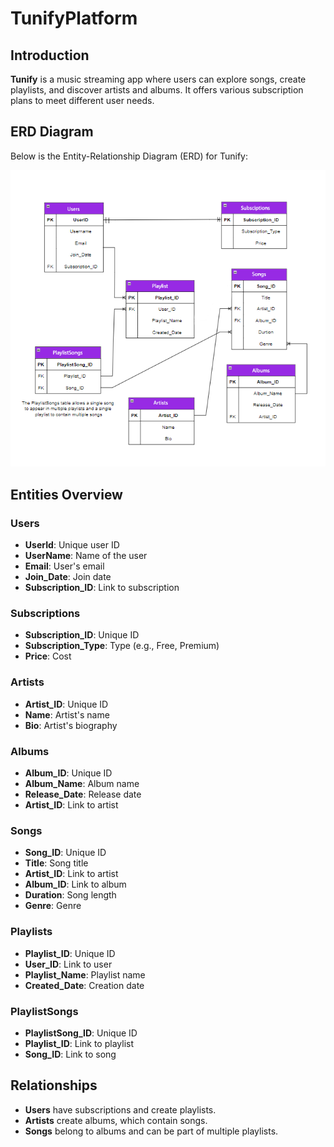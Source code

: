 # TunifyPlatform

## Introduction

**Tunify** is a music streaming app where users can explore songs, create playlists, and discover artists and albums. It offers various subscription plans to meet different user needs.

## ERD Diagram

Below is the Entity-Relationship Diagram (ERD) for Tunify:

![Tunify ERD](TunifyPlatform/Tunify.png)

## Entities Overview

### Users
- **UserId**: Unique user ID
- **UserName**: Name of the user
- **Email**: User's email
- **Join_Date**: Join date
- **Subscription_ID**: Link to subscription

### Subscriptions
- **Subscription_ID**: Unique ID
- **Subscription_Type**: Type (e.g., Free, Premium)
- **Price**: Cost

### Artists
- **Artist_ID**: Unique ID
- **Name**: Artist's name
- **Bio**: Artist's biography

### Albums
- **Album_ID**: Unique ID
- **Album_Name**: Album name
- **Release_Date**: Release date
- **Artist_ID**: Link to artist

### Songs
- **Song_ID**: Unique ID
- **Title**: Song title
- **Artist_ID**: Link to artist
- **Album_ID**: Link to album
- **Duration**: Song length
- **Genre**: Genre

### Playlists
- **Playlist_ID**: Unique ID
- **User_ID**: Link to user
- **Playlist_Name**: Playlist name
- **Created_Date**: Creation date

### PlaylistSongs
- **PlaylistSong_ID**: Unique ID
- **Playlist_ID**: Link to playlist
- **Song_ID**: Link to song

## Relationships

- **Users** have subscriptions and create playlists.
- **Artists** create albums, which contain songs.
- **Songs** belong to albums and can be part of multiple playlists.

